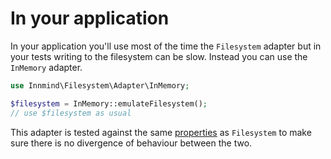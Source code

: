 # In your application

In your application you'll use most of the time the `Filesystem` adapter but in your tests writing to the filesystem can be slow. Instead you can use the `InMemory` adapter.

```php
use Innmind\Filesystem\Adapter\InMemory;

$filesystem = InMemory::emulateFilesystem();
// use $filesystem as usual
```

This adapter is tested against the same [properties](own_adapter.md) as `Filesystem` to make sure there is no divergence of behaviour between the two.
